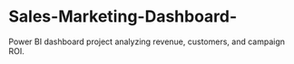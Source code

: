 # Sales-Marketing-Dashboard-
Power BI dashboard project analyzing revenue, customers, and campaign ROI.
